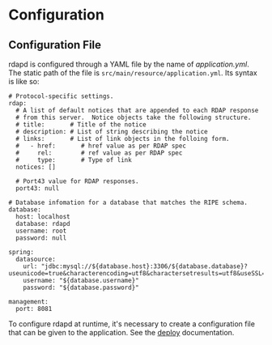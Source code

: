 # Configuration

## Configuration File

rdapd is configured through a YAML file by the name of
*application.yml*.  The static path of the file is
```src/main/resource/application.yml```.  Its syntax is like so:

```
# Protocol-specific settings.
rdap:
  # A list of default notices that are appended to each RDAP response
  # from this server.  Notice objects take the following structure.
  # title:       # Title of the notice
  # description: # List of string describing the notice
  # links:       # List of link objects in the folloing form.
  #   - href:       # href value as per RDAP spec
  #     rel:        # ref value as per RDAP spec
  #     type:       # Type of link
  notices: []

  # Port43 value for RDAP responses.
  port43: null

# Database infomation for a database that matches the RIPE schema.
database:
  host: localhost
  database: rdapd
  username: root
  password: null

spring:
  datasource:
    url: "jdbc:mysql://${database.host}:3306/${database.database}?useunicode=true&characterencoding=utf8&charactersetresults=utf8&useSSL=false"
    username: "${database.username}"
    password: "${database.password}"

management:
  port: 8081
```

To configure rdapd at runtime, it's necessary to create a
configuration file that can be given to the application. See
the [deploy](deploy.md) documentation.
